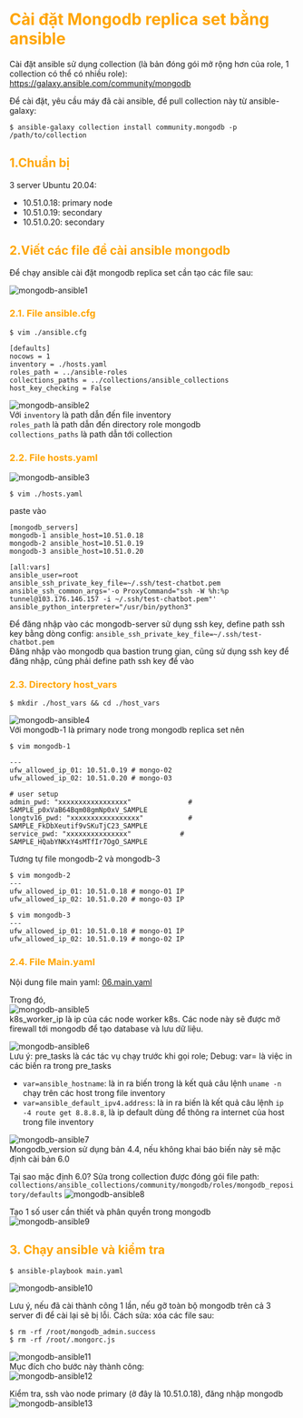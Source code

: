 <h1 style="color:orange">Cài đặt Mongodb replica set bằng ansible</h1>

Cài đặt ansible sử dụng collection (là bản đóng gói mở rộng hơn của role, 1 collection có thể có nhiều role): https://galaxy.ansible.com/community/mongodb

Để cài đặt, yêu cầu máy đã cài ansible, để pull collection này từ ansible-galaxy:

    $ ansible-galaxy collection install community.mongodb -p /path/to/collection
<h2 style="color:orange">1.Chuẩn bị</h2>
3 server Ubuntu 20.04:

- 10.51.0.18: primary node
- 10.51.0.19: secondary
- 10.51.0.20: secondary
<h2 style="color:orange">2.Viết các file để cài ansible mongodb</h2>
Để chạy ansible cài đặt mongodb replica set cần tạo các file sau:

![mongodb-ansible1](../img/mongodb-ansible1.png)<br>

<h3 style="color:orange">2.1. File ansible.cfg</h3>

    $ vim ./ansible.cfg

    [defaults]
    nocows = 1
    inventory = ./hosts.yaml
    roles_path = ../ansible-roles
    collections_paths = ../collections/ansible_collections
    host_key_checking = False
![mongodb-ansible2](../img/mongodb-ansible2.png)<br>
Với `inventory` là path dẫn đến file inventory<br>
`roles_path` là path dẫn đến directory role mongodb<br>
`collections_paths` là path dẫn tới collection<br>
<h3 style="color:orange">2.2. File hosts.yaml</h3>

![mongodb-ansible3](../img/mongodb-ansible3.png)<br>

    $ vim ./hosts.yaml
paste vào

    [mongodb_servers]
    mongodb-1 ansible_host=10.51.0.18
    mongodb-2 ansible_host=10.51.0.19
    mongodb-3 ansible_host=10.51.0.20

    [all:vars]
    ansible_user=root
    ansible_ssh_private_key_file=~/.ssh/test-chatbot.pem
    ansible_ssh_common_args='-o ProxyCommand="ssh -W %h:%p tunnel@103.176.146.157 -i ~/.ssh/test-chatbot.pem"'
    ansible_python_interpreter="/usr/bin/python3"
Để đăng nhập vào các mongodb-server sử dụng ssh key, define path ssh key bằng dòng config: `ansible_ssh_private_key_file=~/.ssh/test-chatbot.pem`<br>
Đăng nhập vào mongodb qua bastion trung gian, cũng sử dụng ssh key để đăng nhập, cũng phải define path ssh key để vào
<h3 style="color:orange">2.3. Directory host_vars</h3>

    $ mkdir ./host_vars && cd ./host_vars
![mongodb-ansible4](../img/mongodb-ansible4.png)<br>
Với mongodb-1 là primary node trong mongodb replica set nên 

    $ vim mongodb-1

    ---
    ufw_allowed_ip_01: 10.51.0.19 # mongo-02
    ufw_allowed_ip_02: 10.51.0.20 # mongo-03

    # user setup
    admin_pwd: "xxxxxxxxxxxxxxxxx"              # SAMPLE_p0xVaB64Bqm08gmNp0xV_SAMPLE
    longtv16_pwd: "xxxxxxxxxxxxxxxxx"           # SAMPLE_FkDbXeutif9vSKuTjC23_SAMPLE
    service_pwd: "xxxxxxxxxxxxxxx"            # SAMPLE_HQabYNKxY4sMTfIr7OgO_SAMPLE
Tương tự file mongodb-2 và mongodb-3

    $ vim mongodb-2
    ---
    ufw_allowed_ip_01: 10.51.0.18 # mongo-01 IP
    ufw_allowed_ip_02: 10.51.0.20 # mongo-03 IP

    $ vim mongodb-3
    ---
    ufw_allowed_ip_01: 10.51.0.18 # mongo-01 IP
    ufw_allowed_ip_02: 10.51.0.19 # mongo-02 IP
<h3 style="color:orange">2.4. File Main.yaml</h3>

Nội dung file main yaml: [06.main.yaml](./06.main.yaml)<br>

Trong đó, <br>
![mongodb-ansible5](../img/mongodb-ansible5.png)<br>
k8s_worker_ip là ip của các node worker k8s. Các node này sẽ được mở firewall tới mongodb để tạo database và lưu dữ liệu.

![mongodb-ansible6](../img/mongodb-ansible6.png)<br>
Lưu ý: pre_tasks là các tác vụ chạy trước khi gọi role; Debug: var= là việc in các biến ra trong pre_tasks
- `var=ansible_hostname`: là in ra biến trong là kết quả câu lệnh `uname -n` chạy trên các host trong file inventory
- `var=ansible_default_ipv4.address`: là in ra biến là kết quả câu lệnh `ip -4 route get 8.8.8.8`, là ip default dùng để thông ra internet của host trong file inventory

![mongodb-ansible7](../img/mongodb-ansible7.png)<br>
Mongodb_version sử dụng bản 4.4, nếu không khai báo biến này sẽ mặc định cài bản 6.0

Tại sao mặc định 6.0? Sửa trong collection được đóng gói file path: `collections/ansible_collections/community/mongodb/roles/mongodb_repository/defaults` 
![mongodb-ansible8](../img/mongodb-ansible8.png)<br>

Tạo 1 số user cần thiết và phân quyền trong mongodb<br>
![mongodb-ansible9](../img/mongodb-ansible9.png)<br>
<h2 style="color:orange">3. Chạy ansible và kiểm tra</h2>

    $ ansible-playbook main.yaml
![mongodb-ansible10](../img/mongodb-ansible10.png)<br>

Lưu ý, nếu đã cài thành công 1 lần, nếu gỡ toàn bộ mongodb trên cả 3 server đi để cài lại sẽ bị lỗi. Cách sửa: xóa các file sau:

    $ rm -rf /root/mongodb_admin.success
    $ rm -rf /root/.mongorc.js
![mongodb-ansible11](../img/mongodb-ansible11.png)<br>
Mục đích cho bước này thành công:<br> 
![mongodb-ansible12](../img/mongodb-ansible12.png)<br>

Kiểm tra, ssh vào node primary (ở đây là 10.51.0.18), đăng nhập mongodb<rb>
![mongodb-ansible13](../img/mongodb-ansible13.png)<br>
